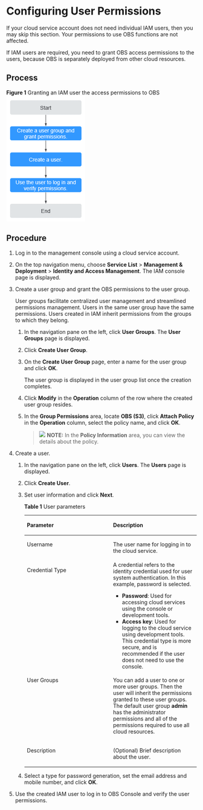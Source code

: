 # Configuring User Permissions<a name="obs_03_0035"></a>

If your cloud service account does not need individual IAM users, then you may skip this section. Your permissions to use OBS functions are not affected.

If IAM users are required, you need to grant OBS access permissions to the users, because OBS is separately deployed from other cloud resources.

## Process<a name="obs_03_0304_section12521716448"></a>

**Figure  1**  Granting an IAM user the access permissions to OBS<a name="obs_03_0304_obs_03_0122_fig292324264713"></a>  
![](figures/granting-an-iam-user-the-access-permissions-to-obs.png "granting-an-iam-user-the-access-permissions-to-obs")

## Procedure<a name="obs_03_0304_section1056019017457"></a>

1.  Log in to the management console using a cloud service account.
2.  On the top navigation menu, choose  **Service List**  \>  **Management & Deployment**  \>  **Identity and Access Management**. The IAM console page is displayed.
3.  Create a user group and grant the OBS permissions to the user group.

    User groups facilitate centralized user management and streamlined permissions management. Users in the same user group have the same permissions. Users created in IAM inherit permissions from the groups to which they belong.

    1.  In the navigation pane on the left, click  **User Groups**. The  **User Groups**  page is displayed.
    2.  Click  **Create User Group**.
    3.  On the  **Create User Group**  page, enter a name for the user group and click  **OK**.

        The user group is displayed in the user group list once the creation completes.

    4.  Click  **Modify**  in the  **Operation**  column of the row where the created user group resides.
    5.  In the  **Group Permissions**  area, locate  **OBS \(S3\)**, click  **Attach Policy**  in the  **Operation**  column, select the policy name, and click  **OK**.

        >![](public_sys-resources/icon-note.gif) **NOTE:** 
        >In the  **Policy Information**  area, you can view the details about the policy.


4.  Create a user.
    1.  In the navigation pane on the left, click  **Users**. The  **Users**  page is displayed.
    2.  Click  **Create User**.
    3.  Set user information and click  **Next**.

        **Table  1**  User parameters

        <a name="obs_03_0304_obs_03_0122_table127131345071"></a>
        <table><thead align="left"><tr id="obs_03_0304_obs_03_0122_row4714144517714"><th class="cellrowborder" valign="top" width="50%" id="mcps1.2.3.1.1"><p id="obs_03_0304_obs_03_0122_p137145451578"><a name="obs_03_0304_obs_03_0122_p137145451578"></a><a name="obs_03_0304_obs_03_0122_p137145451578"></a>Parameter</p>
        </th>
        <th class="cellrowborder" valign="top" width="50%" id="mcps1.2.3.1.2"><p id="obs_03_0304_obs_03_0122_p1071417451679"><a name="obs_03_0304_obs_03_0122_p1071417451679"></a><a name="obs_03_0304_obs_03_0122_p1071417451679"></a>Description</p>
        </th>
        </tr>
        </thead>
        <tbody><tr id="obs_03_0304_obs_03_0122_row157141451376"><td class="cellrowborder" valign="top" width="50%" headers="mcps1.2.3.1.1 "><p id="obs_03_0304_obs_03_0122_p1971404515717"><a name="obs_03_0304_obs_03_0122_p1971404515717"></a><a name="obs_03_0304_obs_03_0122_p1971404515717"></a>Username</p>
        </td>
        <td class="cellrowborder" valign="top" width="50%" headers="mcps1.2.3.1.2 "><p id="obs_03_0304_obs_03_0122_p1871494519719"><a name="obs_03_0304_obs_03_0122_p1871494519719"></a><a name="obs_03_0304_obs_03_0122_p1871494519719"></a>The user name for logging in to the cloud service.</p>
        </td>
        </tr>
        <tr id="obs_03_0304_obs_03_0122_row37141245171"><td class="cellrowborder" valign="top" width="50%" headers="mcps1.2.3.1.1 "><p id="obs_03_0304_obs_03_0122_p3714645874"><a name="obs_03_0304_obs_03_0122_p3714645874"></a><a name="obs_03_0304_obs_03_0122_p3714645874"></a>Credential Type</p>
        </td>
        <td class="cellrowborder" valign="top" width="50%" headers="mcps1.2.3.1.2 "><div class="p" id="obs_03_0304_obs_03_0122_p1652150296"><a name="obs_03_0304_obs_03_0122_p1652150296"></a><a name="obs_03_0304_obs_03_0122_p1652150296"></a>A credential refers to the identity credential used for user system authentication. In this example, password is selected.<a name="obs_03_0304_obs_03_0122_ul194541357781"></a><a name="obs_03_0304_obs_03_0122_ul194541357781"></a><ul id="obs_03_0304_obs_03_0122_ul194541357781"><li><strong id="obs_03_0304_obs_03_0122_b293243261112"><a name="obs_03_0304_obs_03_0122_b293243261112"></a><a name="obs_03_0304_obs_03_0122_b293243261112"></a>Password</strong>: Used for accessing cloud services using the console or development tools.</li><li><strong id="obs_03_0304_obs_03_0122_b4990439141110"><a name="obs_03_0304_obs_03_0122_b4990439141110"></a><a name="obs_03_0304_obs_03_0122_b4990439141110"></a>Access key</strong>: Used for logging to the cloud service using development tools. This credential type is more secure, and is recommended if the user does not need to use the console.</li></ul>
        </div>
        </td>
        </tr>
        <tr id="obs_03_0304_obs_03_0122_row67141445471"><td class="cellrowborder" valign="top" width="50%" headers="mcps1.2.3.1.1 "><p id="obs_03_0304_obs_03_0122_p167148452713"><a name="obs_03_0304_obs_03_0122_p167148452713"></a><a name="obs_03_0304_obs_03_0122_p167148452713"></a>User Groups</p>
        </td>
        <td class="cellrowborder" valign="top" width="50%" headers="mcps1.2.3.1.2 "><p id="obs_03_0304_obs_03_0122_p1471412456719"><a name="obs_03_0304_obs_03_0122_p1471412456719"></a><a name="obs_03_0304_obs_03_0122_p1471412456719"></a>You can add a user to one or more user groups. Then the user will inherit the permissions granted to these user groups. The default user group <strong id="obs_03_0304_obs_03_0122_b181532620463"><a name="obs_03_0304_obs_03_0122_b181532620463"></a><a name="obs_03_0304_obs_03_0122_b181532620463"></a>admin</strong> has the administrator permissions and all of the permissions required to use all cloud resources.</p>
        </td>
        </tr>
        <tr id="obs_03_0304_obs_03_0122_row16714184512714"><td class="cellrowborder" valign="top" width="50%" headers="mcps1.2.3.1.1 "><p id="obs_03_0304_obs_03_0122_p142481183015"><a name="obs_03_0304_obs_03_0122_p142481183015"></a><a name="obs_03_0304_obs_03_0122_p142481183015"></a>Description</p>
        </td>
        <td class="cellrowborder" valign="top" width="50%" headers="mcps1.2.3.1.2 "><p id="obs_03_0304_obs_03_0122_p167144453719"><a name="obs_03_0304_obs_03_0122_p167144453719"></a><a name="obs_03_0304_obs_03_0122_p167144453719"></a>(Optional) Brief description about the user.</p>
        </td>
        </tr>
        </tbody>
        </table>

    4.  Select a type for password generation, set the email address and mobile number, and click  **OK**.

5.  Use the created IAM user to log in to OBS Console and verify the user permissions.

